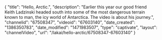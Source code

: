 {
    "title": "Hello, Arctic.",
    "description": "Earlier this year our good friend Keith Ladzinski headed south into some of the most dangerous terrain known to man, the icy world of Antarctica. The video is about his journey.",
    "channelid": "67508347",
    "videoid": "67603140",
    "date_created": "1386350783",
    "date_modified": "1471983507",
    "type": "captivate",
    "layout": "channelVideo",
    "url": "\/lakai\/hello-arctic\/67508347-67603140"
}